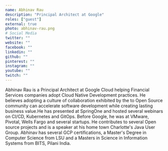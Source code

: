 ```yaml
---
name: Abhinav Rau
description: "Principal Architect at Google"
roles: ["guest"]
external: true
photo: abhinav-rau.png
# Social Media 
twitter: ""
website: ""
facebook: ""
linkedin: ""
github: ""
pinterest: ""
instagram: ""
youtube: ""
twitch: ""
---
```


<!-- markdownlint-disable MD041-->
Abhinav Rau is a Principal Architect at Google Cloud helping Financial Services companies adopt Cloud Native Development practices. He believes adopting a culture of collaboration exhibited by the to Open Source community can accelerate software development while creating lasting business value.He has presented at SpringOne and hosted several webinars on CI/CD, Kubernetes and GitOps. Before Google, he was at VMware, Pivotal, Wells Fargo and several startups. He contributes to several Open source projects and is a speaker at his home town Charlotte's Java User Group. Abhinav has several GCP certifications, a Master's Degree in Computer Science from LSU and a Masters in Science in Information Systems from BITS, Pilani India.

<!--more-->
